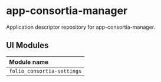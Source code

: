 # app-consortia-manager

Application descriptor repository for app-consortia-manager.

## UI Modules

| Module name                 |
|:----------------------------|
| `folio_consortia-settings`  |
